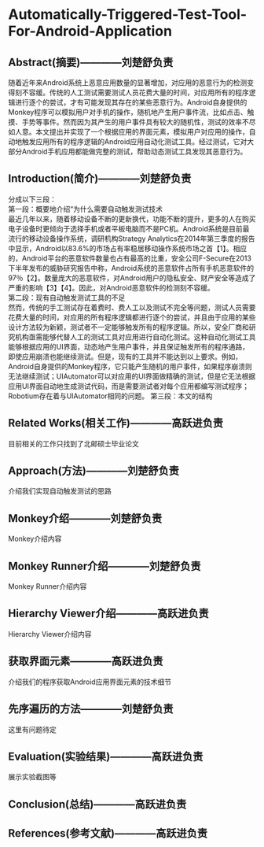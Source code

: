 # Automatically-Triggered-Test-Tool-For-Android-Application
## Abstract(摘要)————刘楚舒负责
随着近年来Android系统上恶意应用数量的显著增加，对应用的恶意行为的检测变得刻不容缓。传统的人工测试需要测试人员花费大量的时间，对应用所有的程序逻辑进行逐个的尝试，才有可能发现其存在的某些恶意行为。Android自身提供的Monkey程序可以模拟用户对手机的操作，随机地产生用户事件流，比如点击、触摸、手势等事件。然而因为其产生的用户事件具有较大的随机性，测试的效率不尽如人意。本文提出并实现了一个根据应用的界面元素，模拟用户对应用的操作，自动地触发应用所有的程序逻辑的Android应用自动化测试工具。经过测试，它对大部分Android手机应用都能做完整的测试，帮助动态测试工具发现其恶意行为。
  
## Introduction(简介)————刘楚舒负责
分成以下三段：<br>
第一段：概要地介绍“为什么需要自动触发测试技术<br>
最近几年以来，随着移动设备不断的更新换代，功能不断的提升，更多的人在购买电子设备时更倾向于选择手机或者平板电脑而不是PC机。Android系统是目前最流行的移动设备操作系统，调研机构Strategy Analytics在2014年第三季度的报告中显示，Android以83.6%的市场占有率稳居移动操作系统市场之首【1】。相应的，Android平台的恶意软件数量也占有最高的比重，安全公司F-Secure在2013下半年发布的威胁研究报告中称，Android系统的恶意软件占所有手机恶意软件的97％【2】。数量庞大的恶意软件，对Android用户的隐私安全、财产安全等造成了严重的影响【3】【4】。因此，对Android恶意软件的检测刻不容缓。<br>
第二段：现有自动触发测试工具的不足<br>
然而，传统的手工测试存在着费时、费人工以及测试不完全等问题，测试人员需要花费大量的时间，对应用的所有程序逻辑都进行逐个的尝试，并且由于应用的某些设计方法较为新颖，测试者不一定能够触发所有的程序逻辑。所以，安全厂商和研究机构亟需能够代替人工的测试工具对应用进行自动化测试。这种自动化测试工具能够根据应用的UI界面，动态地产生用户事件，并且保证触发所有的程序通路，即使应用崩溃也能继续测试。但是，现有的工具并不能达到以上要求。例如，Android自身提供的Monkey程序，它只能产生随机的用户事件，如果程序崩溃则无法继续测试；UIAutomator可以对应用的UI界面做精确的测试，但是它无法根据应用UI界面自动地生成测试代码，而是需要测试者对每个应用都编写测试程序；Robotium存在着与UIAutomator相同的问题。
第三段：本文的结构<br>
  
## Related Works(相关工作)————高跃进负责
目前相关的工作只找到了北邮硕士毕业论文

## Approach(方法)————刘楚舒负责
介绍我们实现自动触发测试的思路
  
## Monkey介绍————刘楚舒负责
Monkey介绍内容
  
## Monkey Runner介绍————刘楚舒负责
Monkey Runner介绍内容
  
## Hierarchy Viewer介绍————高跃进负责
Hierarchy Viewer介绍内容
  
## 获取界面元素————高跃进负责
介绍我们的程序获取Android应用界面元素的技术细节
  
## 先序遍历的方法————刘楚舒负责
这里有问题待定
  
## Evaluation(实验结果)————高跃进负责
展示实验截图等
  
## Conclusion(总结)————高跃进负责

## References(参考文献)————高跃进负责
